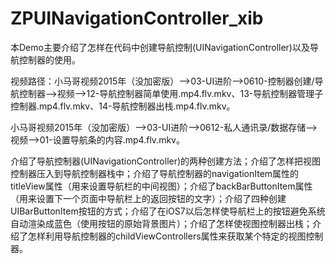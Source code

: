 # ZPUINavigationController_xib
本Demo主要介绍了怎样在代码中创建导航控制(UINavigationController)以及导航控制器的使用。

视频路径：小马哥视频2015年（没加密版）——>03-UI进阶——>0610-控制器创建/导航控制器——>视频——>12-导航控制器简单使用.mp4.flv.mkv、13-导航控制器管理子控制器.mp4.flv.mkv、14-导航控制器出栈.mp4.flv.mkv。

小马哥视频2015年（没加密版）——>03-UI进阶——>0612-私人通讯录/数据存储——>视频——>01-设置导航条的内容.mp4.flv.mkv。

介绍了导航控制器(UINavigationController)的两种创建方法；介绍了怎样把视图控制器压入到导航控制器栈中；介绍了导航控制器的navigationItem属性的titleView属性（用来设置导航栏的中间视图）；介绍了backBarButtonItem属性（用来设置下一个页面中导航栏上的返回按钮的文字）；介绍了四种创建UIBarButtonItem按钮的方式；介绍了在iOS7以后怎样使导航栏上的按钮避免系统自动渲染成蓝色（使用按钮的原始背景图片）；介绍了怎样使视图控制器出栈；介绍了怎样利用导航控制器的childViewControllers属性来获取某个特定的视图控制器。
